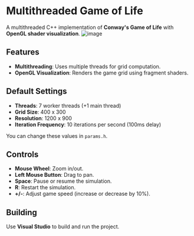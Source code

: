 # Multithreaded Game of Life

A multithreaded C++ implementation of **Conway's Game of Life** with **OpenGL shader visualization**.
![image](https://github.com/user-attachments/assets/a83a8c1a-1360-4071-8fbf-f7d76f1aba65)

## Features
- **Multithreading**: Uses multiple threads for grid computation.
- **OpenGL Visualization**: Renders the game grid using fragment shaders.

## Default Settings
- **Threads**: 7 worker threads (+1 main thread)
- **Grid Size**: 400 x 300
- **Resolution**: 1200 x 900
- **Iteration Frequency**: 10 iterations per second (100ms delay)

You can change these values in `params.h`.

## Controls
- **Mouse Wheel**: Zoom in/out.
- **Left Mouse Button**: Drag to pan.
- **Space**: Pause or resume the simulation.
- **R**: Restart the simulation.
- **+/-**: Adjust game speed (increase or decrease by 10%).

## Building
Use **Visual Studio** to build and run the project.
